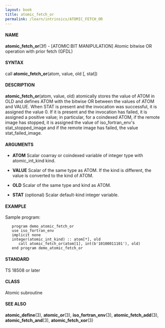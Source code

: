 ```yaml
---
layout: book
title: atomic_fetch_or
permalink: /learn/intrinsics/ATOMIC_FETCH_OR
---
```

#### NAME

__atomic\_fetch\_or__(3f) - \[ATOMIC:BIT MANIPULATION\] Atomic bitwise OR operation with prior fetch
(GFDL)

#### SYNTAX

call __atomic\_fetch\_or__(atom, value, old \[, stat\])

#### DESCRIPTION

__atomic\_fetch\_or__(atom, value, old) atomically stores the value of
ATOM in OLD and defines ATOM with the bitwise OR between the values of
ATOM and VALUE. When STAT is present and the invocation was successful,
it is assigned the value 0. If it is present and the invocation has
failed, it is assigned a positive value; in particular, for a coindexed
ATOM, if the remote image has stopped, it is assigned the value of
iso\_fortran\_env's stat\_stopped\_image and if the remote image has
failed, the value stat\_failed\_image.

#### ARGUMENTS

  - __ATOM__
    Scalar coarray or coindexed variable of integer type with
    atomic\_int\_kind kind.

  - __VALUE__
    Scalar of the same type as ATOM. If the kind is different, the value
    is converted to the kind of ATOM.

  - __OLD__
    Scalar of the same type and kind as ATOM.

  - __STAT__
    (optional) Scalar default-kind integer variable.

#### EXAMPLE

Sample program:

```
   program demo_atomic_fetch_or
   use iso_fortran_env
   implicit none
   integer(atomic_int_kind) :: atom[*], old
      call atomic_fetch_or(atom[1], int(b'10100011101'), old)
   end program demo_atomic_fetch_or
```

#### STANDARD

TS 18508 or later

#### CLASS

Atomic subroutine

#### SEE ALSO

__atomic\_define__(3), __atomic\_or__(3), __iso\_fortran\_env__(3),
__atomic\_fetch\_add__(3), __atomic\_fetch\_and__(3),
__atomic\_fetch\_xor__(3)
